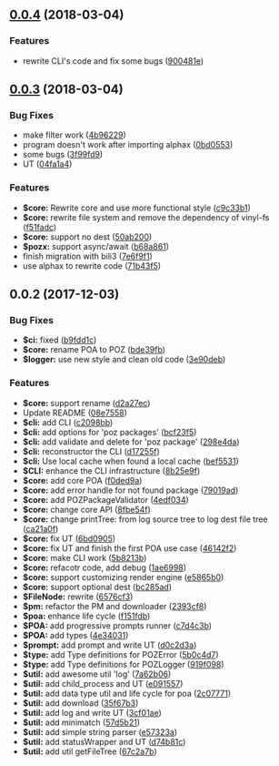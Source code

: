 <a name="0.0.4"></a>
## [0.0.4](https://github.com/ULIVZ/poz/compare/v0.0.3...v0.0.4) (2018-03-04)


### Features

* rewrite CLI's code and fix some bugs ([900481e](https://github.com/ULIVZ/poz/commit/900481e))



<a name="0.0.3"></a>
## [0.0.3](https://github.com/ULIVZ/poz/compare/v0.0.2...v0.0.3) (2018-03-04)


### Bug Fixes

* make filter work ([4b96229](https://github.com/ULIVZ/poz/commit/4b96229))
* program doesn't work after importing alphax ([0bd0553](https://github.com/ULIVZ/poz/commit/0bd0553))
* some bugs ([3f99fd9](https://github.com/ULIVZ/poz/commit/3f99fd9))
* UT ([04fa1a4](https://github.com/ULIVZ/poz/commit/04fa1a4))


### Features

* **$core:** Rewrite core and use more functional style ([c9c33b1](https://github.com/ULIVZ/poz/commit/c9c33b1))
* **$core:** rewrite file system and remove the dependency of vinyl-fs ([f51fadc](https://github.com/ULIVZ/poz/commit/f51fadc))
* **$core:** support no dest ([50ab200](https://github.com/ULIVZ/poz/commit/50ab200))
* **$pozx:** support async/await ([b68a861](https://github.com/ULIVZ/poz/commit/b68a861))
* finish migration with bili3 ([7e6f9f1](https://github.com/ULIVZ/poz/commit/7e6f9f1))
* use alphax to rewrite code ([71b43f5](https://github.com/ULIVZ/poz/commit/71b43f5))



<a name="0.0.2"></a>
## 0.0.2 (2017-12-03)


### Bug Fixes

* **$ci:** fixed ([b9fdd1c](https://github.com/ULIVZ/poz/commit/b9fdd1c))
* **$core:** rename POA to POZ ([bde39fb](https://github.com/ULIVZ/poz/commit/bde39fb))
* **$logger:** use new style and clean old code ([3e90deb](https://github.com/ULIVZ/poz/commit/3e90deb))


### Features

* **$core:** support rename ([d2a27ec](https://github.com/ULIVZ/poz/commit/d2a27ec))
* Update README ([08e7558](https://github.com/ULIVZ/poz/commit/08e7558))
* **$cli:** add CLI ([c2098bb](https://github.com/ULIVZ/poz/commit/c2098bb))
* **$cli:** add options for 'poz packages' ([bcf23f5](https://github.com/ULIVZ/poz/commit/bcf23f5))
* **$cli:** add validate and delete for 'poz package' ([298e4da](https://github.com/ULIVZ/poz/commit/298e4da))
* **$cli:** reconstructor the CLI ([d17255f](https://github.com/ULIVZ/poz/commit/d17255f))
* **$cli:** Use local cache when found a local cache ([bef5531](https://github.com/ULIVZ/poz/commit/bef5531))
* **$CLI:** enhance the CLI infrastructure ([8b25e9f](https://github.com/ULIVZ/poz/commit/8b25e9f))
* **$core:** add core POA ([f0ded9a](https://github.com/ULIVZ/poz/commit/f0ded9a))
* **$core:** add error handle for not found package ([79019ad](https://github.com/ULIVZ/poz/commit/79019ad))
* **$core:** add POZPackageValidator ([4edf034](https://github.com/ULIVZ/poz/commit/4edf034))
* **$core:** change core API ([8fbe54f](https://github.com/ULIVZ/poz/commit/8fbe54f))
* **$core:** change printTree: from log source tree to log dest file tree ([ca21a0f](https://github.com/ULIVZ/poz/commit/ca21a0f))
* **$core:** fix UT ([6bd0905](https://github.com/ULIVZ/poz/commit/6bd0905))
* **$core:** fix UT and finish the first POA use case ([46142f2](https://github.com/ULIVZ/poz/commit/46142f2))
* **$core:** make CLI work ([5b8213b](https://github.com/ULIVZ/poz/commit/5b8213b))
* **$core:** refacotr code, add debug ([1ae6998](https://github.com/ULIVZ/poz/commit/1ae6998))
* **$core:** support customizing render engine ([e5865b0](https://github.com/ULIVZ/poz/commit/e5865b0))
* **$core:** support optional dest ([bc285ad](https://github.com/ULIVZ/poz/commit/bc285ad))
* **$FileNode:** rewrite ([6576cf3](https://github.com/ULIVZ/poz/commit/6576cf3))
* **$pm:** refactor the PM and downloader ([2393cf8](https://github.com/ULIVZ/poz/commit/2393cf8))
* **$poa:** enhance life cycle ([f151fdb](https://github.com/ULIVZ/poz/commit/f151fdb))
* **$POA:** add progressive prompts runner ([c7d4c3b](https://github.com/ULIVZ/poz/commit/c7d4c3b))
* **$POA:** add types ([4e34031](https://github.com/ULIVZ/poz/commit/4e34031))
* **$prompt:** add prompt and write UT ([d0c2d3a](https://github.com/ULIVZ/poz/commit/d0c2d3a))
* **$type:** add Type definitions for POZError ([5b0c4d7](https://github.com/ULIVZ/poz/commit/5b0c4d7))
* **$type:** add Type definitions for POZLogger ([919f098](https://github.com/ULIVZ/poz/commit/919f098))
* **$util:** add awesome util 'log' ([7a62b06](https://github.com/ULIVZ/poz/commit/7a62b06))
* **$util:** add child_process and UT ([e091557](https://github.com/ULIVZ/poz/commit/e091557))
* **$util:** add data type util and life cycle for poa ([2c07771](https://github.com/ULIVZ/poz/commit/2c07771))
* **$util:** add download ([35f67b3](https://github.com/ULIVZ/poz/commit/35f67b3))
* **$util:** add log and write UT ([3cf01ae](https://github.com/ULIVZ/poz/commit/3cf01ae))
* **$util:** add minimatch ([57d5b21](https://github.com/ULIVZ/poz/commit/57d5b21))
* **$util:** add simple string parser ([e57323a](https://github.com/ULIVZ/poz/commit/e57323a))
* **$util:** add statusWrapper and UT ([d74b81c](https://github.com/ULIVZ/poz/commit/d74b81c))
* **$util:** add util getFileTree ([67c2a7b](https://github.com/ULIVZ/poz/commit/67c2a7b))



